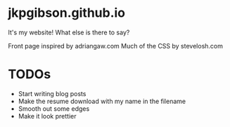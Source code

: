 # jkpgibson.github.io
It's my website! What else is there to say?

Front page inspired by adriangaw.com
Much of the CSS by stevelosh.com

# TODOs
- Start writing blog posts
- Make the resume download with my name in the filename
- Smooth out some edges
- Make it look prettier
